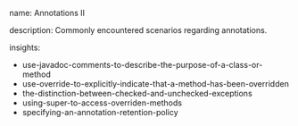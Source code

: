 name: Annotations II

description: Commonly encountered scenarios regarding annotations.

insights:

- use-javadoc-comments-to-describe-the-purpose-of-a-class-or-method
- use-override-to-explicitly-indicate-that-a-method-has-been-overridden
- the-distinction-between-checked-and-unchecked-exceptions
- using-super-to-access-overriden-methods
- specifying-an-annotation-retention-policy
